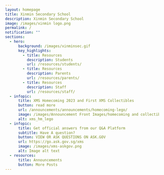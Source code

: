 ```yaml
---
layout: homepage
title: Xinmin Secondary School
description: Xinmin Secondary School
image: /images/xinmin logo.png
permalink: /
notification: ""
sections:
  - hero:
      background: /images/xinminsec.gif
      key_highlights:
        - title: Resources
          description: Students
          url: /resources/students/
        - title: Resources
          description: Parents
          url: /resources/parents/
        - title: Resources
          description: Staff
          url: /resources/staff/
  - infopic:
      title: XMS Homecoming 2023 and First XMS Collectibles
      button: read more
      url: /announcements/announcements/homecoming-lego/
      image: /images/Announcement Front Images/homecoming and collectibles.jpg
      alt: xms_hm_lego
  - infopic:
      title: Get official answers from our Q&A Platform
      subtitle: Have A question?
      button: VIEW OR ASK QUESTIONS ON ASK.GOV
      url: https://go.ask.gov.sg/xms
      image: /images/xms-askgov.png
      alt: Image alt text
  - resources:
      title: Announcements
      button: More Posts
---
```

